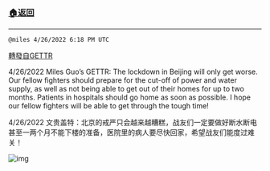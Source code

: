 ###  [:house:返回](README.md)
---


`@miles 4/26/2022 6:18 PM UTC`

[轉發自GETTR](https://gettr.com/post/p176xe41860)

4/26/2022 Miles Guo’s GETTR: The lockdown in Beijing will only get worse. Our fellow fighters should prepare for the cut-off of power and water supply, as well as not being able to get out of their homes for up to two months. Patients in hospitals should go home as soon as possible. I hope our fellow fighters will be able to get through the tough time!

4/26/2022 文贵盖特：北京的戒严只会越来越糟糕，战友们一定要做好断水断电甚至一两个月不能下楼的准备，医院里的病人要尽快回家，希望战友们能度过难关！


![img](https://media.gettr.com/group38/getter/2022/04/26/18/3266ff43-5154-ee40-56e9-da5d3a1ff483/out.jpg)
